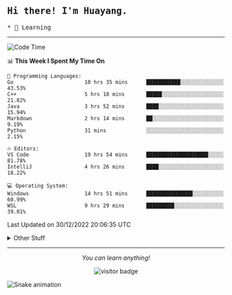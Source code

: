 <h2>
    <samp>Hi there! I'm Huayang.</samp>
</h2>
<p>
    <samp>
        * 🧐 Learning
    </samp>
</p>



<hr>


<!--START_SECTION:waka-->
![Code Time](http://img.shields.io/badge/Code%20Time-317%20hrs%2054%20mins-blue)

📊 **This Week I Spent My Time On** 

```text
💬 Programming Languages: 
Go                       10 hrs 35 mins      ███████████░░░░░░░░░░░░░░   43.53% 
C++                      5 hrs 18 mins       █████░░░░░░░░░░░░░░░░░░░░   21.82% 
Java                     3 hrs 52 mins       ████░░░░░░░░░░░░░░░░░░░░░   15.94% 
Markdown                 2 hrs 14 mins       ██░░░░░░░░░░░░░░░░░░░░░░░   9.19% 
Python                   31 mins             ░░░░░░░░░░░░░░░░░░░░░░░░░   2.15%

🔥 Editors: 
VS Code                  19 hrs 54 mins      ████████████████████░░░░░   81.78% 
IntelliJ                 4 hrs 26 mins       ████░░░░░░░░░░░░░░░░░░░░░   18.22%

💻 Operating System: 
Windows                  14 hrs 51 mins      ███████████████░░░░░░░░░░   60.99% 
WSL                      9 hrs 29 mins       █████████░░░░░░░░░░░░░░░░   39.01%

```


 Last Updated on 30/12/2022 20:06:35 UTC
<!--END_SECTION:waka-->


<details>
  <summary>Other Stuff</summary>
  <br />
<!--   
  <p align="left">
    <img height="180em" src="https://github-readme-streak-stats.herokuapp.com/?user=GuillaumeFalourd" />
    
  </p> -->

  * 🏆 Some GitHub statistical reports:
  
  <img width="100%" src="https://github-profile-trophy.vercel.app/?username=xmchxup&column=7">
  <p align="left">  
    <img height="180em" src="https://github-readme-stats.vercel.app/api?username=xmchxup&hide_border=true&show_icons=true&include_all_commits=true&bg_color=0,EC6C6C,FFD479,FFFC79,73FA79&theme=graywhite&locale=en" />
    <img height="180em" src="https://github-readme-stats.vercel.app/api/top-langs/?username=xmchxup&hide=css,scss,html&langs_count=8&hide_border=true&layout=compact&bg_color=0,73FA79,73FDFF,D783FF&theme=graywhite&locale=en" />
  </p>
  
  <img width="100%" src="https://github-profile-summary-cards.vercel.app/api/cards/profile-details?username=xmchxup&theme=github" />
 
</a>
</details>
<hr>
<p align="center">
    <i>You can learn anything!</i>
    <p align="center">
        <img src="https://visitor-badge.laobi.icu/badge?page_id=xmchxup" alt="visitor badge"/>       
    </p>
</p>

![Snake animation](https://github.com/XmchxUp/XmchxUp/blob/output/github-contribution-grid-snake.gif)


